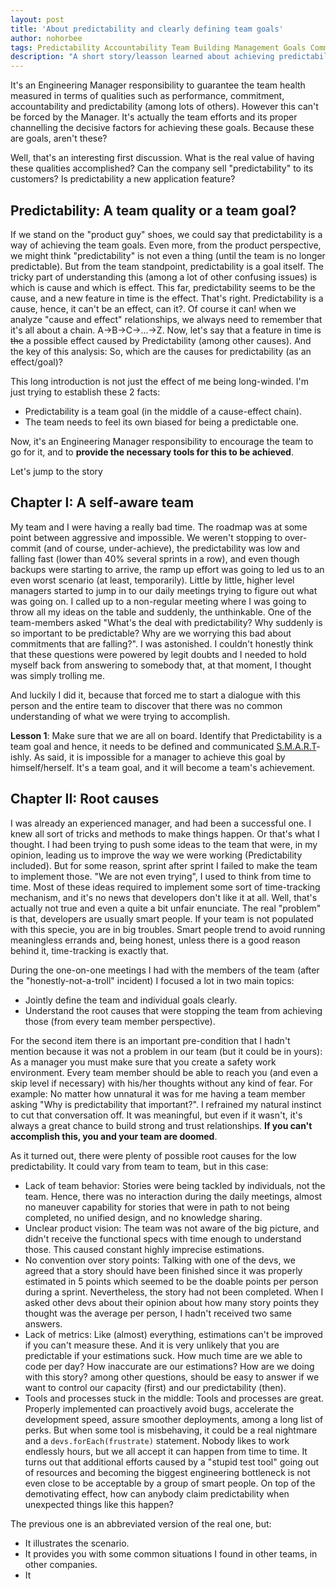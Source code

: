 ```yaml
---
layout: post
title: 'About predictability and clearly defining team goals'
author: nohorbee
tags: Predictability Accountability Team Building Management Goals Communication Expectations
description: "A short story/leasson learned about achieving predictability as a team, while defining clear goals and expectations by communicating effectively"
---
```


It's an Engineering Manager responsibility to guarantee the team health measured in terms of qualities such as performance, commitment, accountability and predictability (among lots of others). However this can't be forced by the Manager. It's actually the team efforts and its proper channelling the decisive factors for achieving these goals. Because these are goals, aren't these?

<!--MORE-->

Well, that's an interesting first discussion. What is the real value of having these qualities accomplished? Can the company sell "predictability" to its customers? Is predictability a new application feature?

## Predictability: A team quality or a team goal?

If we stand on the "product guy" shoes, we could say that predictability is a way of achieving the team goals. Even more, from the product perspective, we might think "predictability" is not even a thing (until the team is no longer predictable). But from the team standpoint, predictability is a goal itself. The tricky part of understanding this (among a lot of other confusing issues) is which is cause and which is effect. This far, predictability seems to be the cause, and a new feature in time is the effect. That's right. Predictability is a cause, hence, it can't be an effect, can it?. Of course it can! when we analyze "cause and effect" relationships, we always need to remember that it's all about a chain. A->B->C->...->Z. Now, let's say that a feature in time is <strike>the</strike> a possible effect caused by Predictability (among other causes). And the key of this analysis: So, which are the causes for predictability (as an effect/goal)?

This long introduction is not just the effect of me being long-winded. I'm just trying to establish these 2 facts:

- Predictability is a team goal (in the middle of a cause-effect chain).
- The team needs to feel its own biased for being a predictable one.

Now, it's an Engineering Manager responsibility to encourage the team to go for it, and to **provide the necessary tools for this to be achieved**.

Let's jump to the story

## Chapter I: A self-aware team

My team and I were having a really bad time. The roadmap was at some point between aggressive and impossible. We weren't stopping to over-commit (and of course, under-achieve), the predictability was low and falling fast (lower than 40% several sprints in a row), and even though backups were starting to arrive, the ramp up effort was going to led us to an even worst scenario (at least, temporarily). Little by little, higher level managers started to jump in to our daily meetings trying to figure out what was going on. I called up to a non-regular meeting where I was going to throw all my ideas on the table and suddenly, the unthinkable. One of the team-members asked "What's the deal with predictability? Why suddenly is so important to be predictable? Why are we worrying this bad about commitments that are falling?". I was astonished. I couldn't honestly think that these questions were powered by legit doubts and I needed to hold myself back from answering to somebody that, at that moment, I thought was simply trolling me.

And luckily I did it, because that forced me to start a dialogue with this person and the entire team to discover that there was no common understanding of what we were trying to accomplish.

**Lesson 1**: Make sure that we are all on board. Identify that Predictability is a team goal and hence, it needs to be defined and communicated [S.M.A.R.T](https://en.wikipedia.org/wiki/SMART_criteria)-ishly. As said, it is impossible for a manager to achieve this goal by himself/herself. It's a team goal, and it will become a team's achievement.

## Chapter II: Root causes

I was already an experienced manager, and had been a successful one. I knew all sort of tricks and methods to make things happen. Or that's what I thought. I had been trying to push some ideas to the team that were, in my opinion, leading us to improve the way we were working (Predictability included). But for some reason, sprint after sprint I failed to make the team to implement those. "We are not even trying", I used to think from time to time. Most of these ideas required to implement some sort of time-tracking mechanism, and it's no news that developers don't like it at all. Well, that's actually not true and even a quite a bit unfair enunciate. The real "problem" is that, developers are usually smart people. If your team is not populated with this specie, you are in big troubles. Smart people trend to avoid running meaningless errands and, being honest, unless there is a good reason behind it, time-tracking is exactly that.

During the one-on-one meetings I had with the members of the team (after the "honestly-not-a-troll" incident) I focused a lot in two main topics:

- Jointly define the team and individual goals clearly.
- Understand the root causes that were stopping the team from achieving those (from every team member perspective).

For the second item there is an important pre-condition that I hadn't mention because it was not a problem in our team (but it could be in yours): As a manager you must make sure that you create a safety work environment. Every team member should be able to reach you (and even a skip level if necessary) with his/her thoughts without any kind of fear. For example: No matter how unnatural it was for me having a team member asking "Why is predictability that important?". I refrained my natural instinct to cut that conversation off. It was meaningful, but even if it wasn't, it's always a great chance to build strong and trust relationships. **If you can't accomplish this, you and your team are doomed**.

As it turned out, there were plenty of possible root causes for the low predictability. It could vary from team to team, but in this case:

- Lack of team behavior: Stories were being tackled by individuals, not the team. Hence, there was no interaction during the daily meetings, almost no maneuver capability for stories that were in path to not being completed, no unified design, and no knowledge sharing.
- Unclear product vision: The team was not aware of the big picture, and didn't receive the functional specs with time enough to understand those. This caused constant highly imprecise estimations.
- No convention over story points: Talking with one of the devs, we agreed that a story should have been finished since it was properly estimated in 5 points which seemed to be the doable points per person during a sprint. Nevertheless, the story had not been completed. When I asked other devs about their opinion about how many story points they thought was the average per person, I hadn't received two same answers.
- Lack of metrics: Like (almost) everything, estimations can't be improved if you can't measure these. And it is very unlikely that you are predictable if your estimations suck. How much time are we able to code per day? How inaccurate are our estimations? How are we doing with this story? among other questions, should be easy to answer if we want to control our capacity (first) and our predictability (then).
- Tools and processes stuck in the middle: Tools and processes are great. Properly implemented can proactively avoid bugs, accelerate the development speed, assure smoother deployments, among a long list of perks. But when some tool is misbehaving, it could be a real nightmare and a ```devs.forEach(frustrate)``` statement. Nobody likes to work endlessly hours, but we all accept it can happen from time to time. It turns out that additional efforts caused by a "stupid test tool" going out of resources and becoming the biggest engineering bottleneck is not even close to be acceptable by a group of smart people. On top of the demotivating effect, how can anybody claim predictability when unexpected things like this happen?

The previous one is an abbreviated version of the real one, but:

- It illustrates the scenario.
- It provides you with some common situations I found in other teams, in other companies.
- It 
